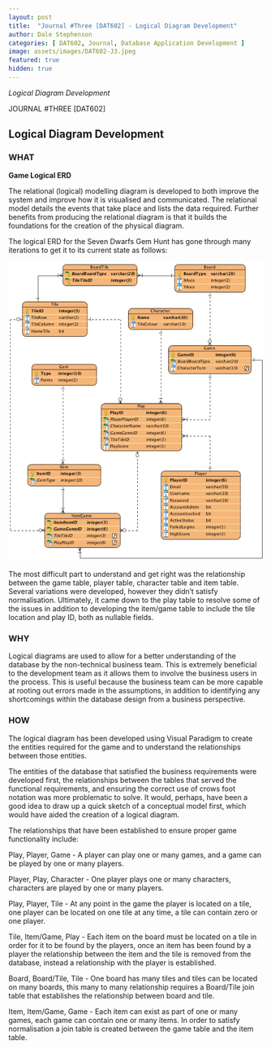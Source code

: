 ```yaml
---
layout: post
title:  "Journal #Three [DAT602] - Logical Diagram Development" 
author: Dale Stephenson
categories: [ DAT602, Journal, Database Application Development ]
image: assets/images/DAT602-J3.jpeg
featured: true
hidden: true
---
```

<i>Logical Diagram Development</i>

JOURNAL #THREE [DAT602]

<h2>Logical Diagram Development</h2>

<h3>WHAT</h3>

<b>Game Logical ERD</b>

The relational (logical) modelling diagram is developed to both improve the system and improve how it is visualised and communicated. The relational model details the events that take place and lists the data required. Further benefits from producing the relational diagram is that it builds the foundations for the creation of the physical diagram.

The logical ERD for the Seven Dwarfs Gem Hunt has gone through many iterations to get it to its current state as follows:

<img src="/assets/images/DAT602_LogicalDiagram_v2.2.png" alt="Game Logical ERD"><br>

The most difficult part to understand and get right was the relationship between the game table, player table, character table and item table. Several variations were developed, however they didn’t satisfy normalisation. Ultimately, it came down to the play table to resolve some of the issues in addition to developing the item/game table to include the tile location and play ID, both as nullable fields. 

<h3>WHY</h3>

Logical diagrams are used to allow for a better understanding of the database by the non-technical business team. This is extremely beneficial to the development team as it allows them to involve the business users in the process. This is useful because the business team can be more capable at rooting out errors made in the assumptions, in addition to identifying any shortcomings within the database design from a business perspective.

<h3>HOW</h3>

The logical diagram has been developed using Visual Paradigm to create the entities required for the game and to understand the relationships between those entities. 

The entities of the database that satisfied the business requirements were developed first, the relationships between the tables that served the functional requirements, and ensuring the correct use of crows foot notation was more problematic to solve. It would, perhaps, have been a good idea to draw up a quick sketch of a conceptual model first, which would have aided the creation of a logical diagram. 

The relationships that have been established to ensure proper game functionality include:

Play, Player, Game - A player can play one or many games, and a game can be played by one or many players.

Player, Play, Character - One player plays one or many characters, characters are played by one or many players.

Play, Player, Tile - At any point in the game the player is located on a tile, one player can be located on one tile at any time, a tile can contain zero or one player.

Tile, Item/Game, Play - Each item on the board must be located on a tile in order for it to be found by the players, once an item has been found by a player the relationship between the item and the tile is removed from the database, instead a relationship with the player is established. 

Board, Board/Tile, Tile - One board has many tiles and tiles can be located on many boards, this many to many relationship requires a Board/Tile join table that establishes the relationship between board and tile.

Item, Item/Game, Game - Each item can exist as part of one or many games, each game can contain one or many items. In order to satisfy normalisation a join table is created between the game table and the item table. 